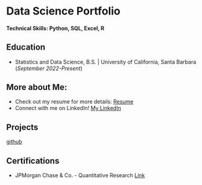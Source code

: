 # Data Science Portfolio

#### Technical Skills: Python, SQL, Excel, R

## Education
- Statistics and Data Science, B.S. | University of California, Santa Barbara (_September 2022-Present_)

## More about Me:
- Check out my resume for more details: [Resume](/assets/img/Jan25ResumePDF.pdf)
- Connect with me on LinkedIn! [My LinkedIn](www.linkedin.com/in/kaiabarker)

## Projects
[github]()


## Certifications
- JPMorgan Chase & Co. - Quantitative Research [Link](https://forage-uploads-prod.s3.amazonaws.com/completion-certificates/Sj7temL583QAYpHXD/bWqaecPDbYAwSDqJy_Sj7temL583QAYpHXD_6RRBf64d8NkhWbd9x_1744139435558_completion_certificate.pdf)
  

